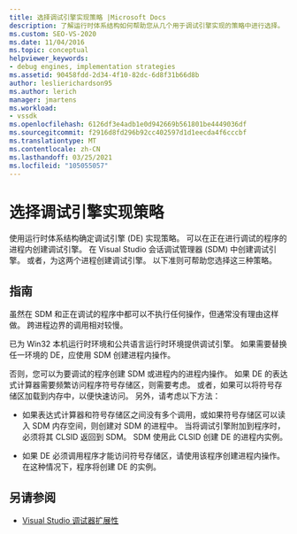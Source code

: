 ```yaml
---
title: 选择调试引擎实现策略 |Microsoft Docs
description: 了解运行时体系结构如何帮助您从几个用于调试引擎实现的策略中进行选择。
ms.custom: SEO-VS-2020
ms.date: 11/04/2016
ms.topic: conceptual
helpviewer_keywords:
- debug engines, implementation strategies
ms.assetid: 90458fdd-2d34-4f10-82dc-6d8f31b66d8b
author: leslierichardson95
ms.author: lerich
manager: jmartens
ms.workload:
- vssdk
ms.openlocfilehash: 6126df3e4adb1e0d942669b561801be4449036df
ms.sourcegitcommit: f2916d8fd296b92cc402597d1d1eecda4f6cccbf
ms.translationtype: MT
ms.contentlocale: zh-CN
ms.lasthandoff: 03/25/2021
ms.locfileid: "105055057"
---
```

# <a name="choose-a-debug-engine-implementation-strategy"></a>选择调试引擎实现策略
使用运行时体系结构确定调试引擎 (DE) 实现策略。 可以在正在进行调试的程序的进程内创建调试引擎。 在 Visual Studio 会话调试管理器 (SDM) 中创建调试引擎。 或者，为这两个进程创建调试引擎。 以下准则可帮助您选择这三种策略。

## <a name="guidelines"></a>指南
 虽然在 SDM 和正在调试的程序中都可以不执行任何操作，但通常没有理由这样做。 跨进程边界的调用相对较慢。

 已为 Win32 本机运行时环境和公共语言运行时环境提供调试引擎。 如果需要替换任一环境的 DE，应使用 SDM 创建进程内操作。

 否则，您可以为要调试的程序创建 SDM 或进程内的进程内操作。 如果 DE 的表达式计算器需要频繁访问程序符号存储区，则需要考虑。 或者，如果可以将符号存储区加载到内存中，以便快速访问。 另外，请考虑以下方法：

- 如果表达式计算器和符号存储区之间没有多个调用，或如果符号存储区可以读入 SDM 内存空间，则创建对 SDM 的进程中。 当将调试引擎附加到程序时，必须将其 CLSID 返回到 SDM。 SDM 使用此 CLSID 创建 DE 的进程内实例。

- 如果 DE 必须调用程序才能访问符号存储区，请使用该程序创建进程内操作。 在这种情况下，程序将创建 DE 的实例。

## <a name="see-also"></a>另请参阅
- [Visual Studio 调试器扩展性](../../extensibility/debugger/visual-studio-debugger-extensibility.md)
